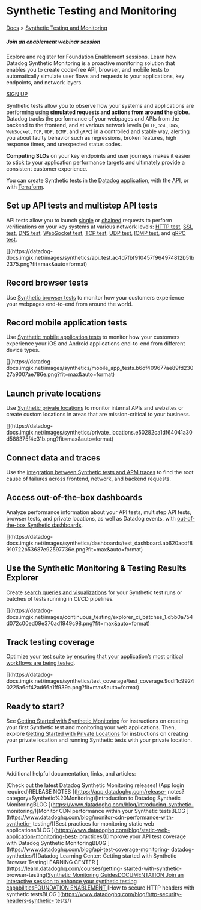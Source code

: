 # Synthetic Testing and Monitoring

[Docs](https://docs.datadoghq.com/) > [Synthetic Testing and
Monitoring](https://docs.datadoghq.com/synthetics/)

  

##### Join an enablement webinar session

Explore and register for Foundation Enablement sessions. Learn how Datadog
Synthetic Monitoring is a proactive monitoring solution that enables you to
create code-free API, browser, and mobile tests to automatically simulate user
flows and requests to your applications, key endpoints, and network layers.

[SIGN UP](https://www.datadoghq.com/technical-enablement/session/synthetics/)

Synthetic tests allow you to observe how your systems and applications are
performing using **simulated requests and actions from around the globe**.
Datadog tracks the performance of your webpages and APIs from the backend to
the frontend, and at various network levels (`HTTP`, `SSL`, `DNS`,
`WebSocket`, `TCP`, `UDP`, `ICMP`, and `gRPC`) in a controlled and stable way,
alerting you about faulty behavior such as regressions, broken features, high
response times, and unexpected status codes.

**Computing SLOs** on your key endpoints and user journeys makes it easier to
stick to your application performance targets and ultimately provide a
consistent customer experience.

You can create Synthetic tests in the [Datadog
application](https://app.datadoghq.com/synthetics/create#), with the
[API](https://docs.datadoghq.com/api/latest/synthetics/#create-an-api-test),
or with
[Terraform](https://registry.terraform.io/providers/DataDog/datadog/latest/docs/resources/synthetics_test).

## Set up API tests and multistep API tests

API tests allow you to launch
[single](https://docs.datadoghq.com/synthetics/api_tests/) or
[chained](https://docs.datadoghq.com/synthetics/multistep) requests to perform
verifications on your key systems at various network levels: [HTTP
test](https://docs.datadoghq.com/synthetics/api_tests/http_tests), [SSL
test](https://docs.datadoghq.com/synthetics/api_tests/ssl_tests), [DNS
test](https://docs.datadoghq.com/synthetics/api_tests/dns_tests), [WebSocket
test](https://docs.datadoghq.com/synthetics/api_tests/websocket_tests), [TCP
test](https://docs.datadoghq.com/synthetics/api_tests/tcp_tests), [UDP
test](https://docs.datadoghq.com/synthetics/api_tests/udp_tests), [ICMP
test](https://docs.datadoghq.com/synthetics/api_tests/icmp_tests), and [gRPC
test](https://docs.datadoghq.com/synthetics/api_tests/grpc_tests).

[](https://datadog-
docs.imgix.net/images/synthetics/api_test.ac4d7fbf910457f964974812b51b2375.png?fit=max&auto=format)

## Record browser tests

Use [Synthetic browser
tests](https://docs.datadoghq.com/synthetics/browser_tests) to monitor how
your customers experience your webpages end-to-end from around the world.

## Record mobile application tests

Use [Synthetic mobile application
tests](https://docs.datadoghq.com/mobile_testing) to monitor how your
customers experience your iOS and Android applications end-to-end from
different device types.

[](https://datadog-
docs.imgix.net/images/synthetics/mobile_app_tests.b6df409677ae89fd23027a9007ae786e.png?fit=max&auto=format)

## Launch private locations

Use [Synthetic private
locations](https://docs.datadoghq.com/synthetics/private_locations) to monitor
internal APIs and websites or create custom locations in areas that are
mission-critical to your business.

[](https://datadog-
docs.imgix.net/images/synthetics/private_locations.e50282ca1df64041a30d588375f4e31b.png?fit=max&auto=format)

## Connect data and traces

Use the [integration between Synthetic tests and APM
traces](https://docs.datadoghq.com/synthetics/apm/) to find the root cause of
failures across frontend, network, and backend requests.

## Access out-of-the-box dashboards

Analyze performance information about your API tests, multistep API tests,
browser tests, and private locations, as well as Datadog events, with [out-of-
the-box Synthetic
dashboards](https://docs.datadoghq.com/synthetics/dashboards/).

[](https://datadog-
docs.imgix.net/images/synthetics/dashboards/test_dashboard.ab620acdf8910722b53687e92597736e.png?fit=max&auto=format)

## Use the Synthetic Monitoring & Testing Results Explorer

Create [search queries and
visualizations](https://docs.datadoghq.com/continuous_testing/explorer/) for
your Synthetic test runs or batches of tests running in CI/CD pipelines.

[](https://datadog-
docs.imgix.net/images/continuous_testing/explorer_ci_batches_1.d5b0a754d072c00ed09e370ad1949c98.png?fit=max&auto=format)

## Track testing coverage

Optimize your test suite by [ensuring that your application’s most critical
workflows are being
tested](https://docs.datadoghq.com/synthetics/test_coverage).

[](https://datadog-
docs.imgix.net/images/synthetics/test_coverage/test_coverage.9cdf1c99240225a6df42ad66a1ff939a.png?fit=max&auto=format)

## Ready to start?

See [Getting Started with Synthetic
Monitoring](https://docs.datadoghq.com/getting_started/synthetics) for
instructions on creating your first Synthetic test and monitoring your web
applications. Then, explore [Getting Started with Private
Locations](https://docs.datadoghq.com/getting_started/synthetics/private_location)
for instructions on creating your private location and running Synthetic tests
with your private location.

## Further Reading

Additional helpful documentation, links, and articles:

[Check out the latest Datadog Synthetic Monitoring releases! (App login
required)RELEASE NOTES ](https://app.datadoghq.com/release-
notes?category=Synthetic%20Monitoring)[Introduction to Datadog Synthetic
MonitoringBLOG ](https://www.datadoghq.com/blog/introducing-synthetic-
monitoring/)[Monitor CDN performance within your Synthetic testsBLOG
](https://www.datadoghq.com/blog/monitor-cdn-performance-with-synthetic-
testing/)[Best practices for monitoring static web applicationsBLOG
](https://www.datadoghq.com/blog/static-web-application-monitoring-best-
practices/)[Improve your API test coverage with Datadog Synthetic
MonitoringBLOG ](https://www.datadoghq.com/blog/api-test-coverage-monitoring-
datadog-synthetics/)[Datadog Learning Center: Getting started with Synthetic
Browser TestingLEARNING CENTER ](https://learn.datadoghq.com/courses/getting-
started-with-synthetic-browser-testing)[Synthetic Monitoring
GuidesDOCUMENTATION ](https://docs.datadoghq.com/synthetics/guide/)[Join an
interactive session to enhance your synthetic testing capabilitiesFOUNDATION
ENABLEMENT ](https://dtdg.co/fe)[How to secure HTTP headers with synthetic
testsBLOG ](https://www.datadoghq.com/blog/http-security-headers-synthetic-
tests/)

